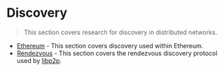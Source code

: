 # Discovery

> This section covers research for discovery in distributed networks.

- [Ethereum](./ethereum.md) - This section covers discovery used within Ethereum.
- [Rendezvous](./rendezvous.md) - This section covers the rendezvous discovery protocol used by [libp2p](https://libp2p.io/).